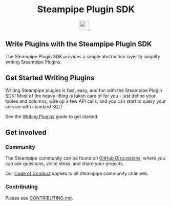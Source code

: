 <p align="center">
    <h1 align="center">Steampipe Plugin SDK</h1>
</p>

<p align="center">
  <a aria-label="Steampipe logo" href="https://steampipe.io">
    <img src="https://steampipe.io/images/steampipe_logo_wordmark_padding.svg" height="28">
  </a>
  &nbsp;
  <a aria-label="License" href="LICENSE">
    <img alt="" src="https://img.shields.io/static/v1?label=license&message=MPL-2.0&style=for-the-badge&labelColor=777777&color=F3F1F0">
  </a>
</p>

## Write Plugins with the Steampipe Plugin SDK
The Steampipe Plugin SDK provides a simple abstraction layer to simplify writing Steampipe Plugins.

## Get Started Writing Plugins
Writing Steampipe plugins is fast, easy, and fun with the Steampipe Plugin SDK! Most of the heavy lifting is taken care of for you - just define your tables and columns, wire up a few API calls, and you can start to query your service with standard SQL!

See the [Writing Plugins](https://steampipe.io/docs/develop/writing-plugins) guide to get started.



## Get involved

### Community

The Steampipe community can be found on [GitHub Discussions](https://github.com/turbot/steampipe/discussions), where you can ask questions, voice ideas, and share your projects.

Our [Code of Conduct](https://github.com/turbot/steampipe/blob/main/CODE_OF_CONDUCT.md) applies to all Steampipe community channels.

### Contributing

Please see [CONTRIBUTING.md](https://github.com/turbot/steampipe/blob/main/CONTRIBUTING.md).

